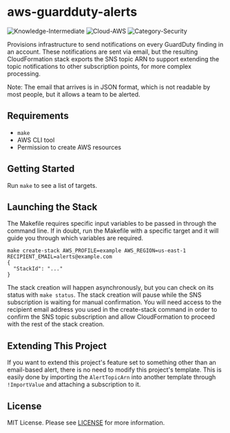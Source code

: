 # aws-guardduty-alerts

![Knowledge-Intermediate](https://img.shields.io/badge/Knowledge-Intermediate-yellow.svg)
![Cloud-AWS](https://img.shields.io/badge/Cloud-AWS-orange.svg)
![Category-Security](https://img.shields.io/badge/Category-Security-blue.svg    )

Provisions infrastructure to send notifications on every GuardDuty finding
in an account.  These notifications are sent via email, but the resulting
CloudFormation stack exports the SNS topic ARN to support extending
the topic notifications to other subscription points, for more complex
processing.

Note: The email that arrives is in JSON format, which is not readable by
most people, but it allows a team to be alerted.

## Requirements

* `make`
* AWS CLI tool
* Permission to create AWS resources

## Getting Started

Run `make` to see a list of targets.

## Launching the Stack

The Makefile requires specific input variables to be passed in through
the command line.  If in doubt, run the Makefile with a specific target
and it will guide you through which variables are required.

```
make create-stack AWS_PROFILE=example AWS_REGION=us-east-1 RECIPIENT_EMAIL=alerts@example.com
{
  "StackId": "..."
}
```

The stack creation will happen asynchronously, but you can check on its
status with `make status`.  The stack creation will pause while the
SNS subscription is waiting for manual confirmation.  You will need
access to the recipient email address you used in the create-stack
command in order to confirm the SNS topic subscription and allow
CloudFormation to proceed with the rest of the stack creation.

## Extending This Project

If you want to extend this project's feature set to something other than
an email-based alert, there is no need to modify this project's template.
This is easily done by importing the `AlertTopicArn` into another template
through `!ImportValue` and attaching a subscription to it.

## License

MIT License.  Please see [LICENSE](LICENSE) for more information.



